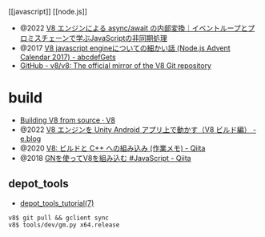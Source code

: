 [[javascript]] [[node.js]]

- @2022 [V8 エンジンによる async/await の内部変換｜イベントループとプロミスチェーンで学ぶJavaScriptの非同期処理](https://zenn.dev/estra/books/js-async-promise-chain-event-loop/viewer/15-epasync-v8-converting)
- @2017 [V8 javascript engineについての細かい話 (Node.js Advent Calendar 2017) - abcdefGets](https://abcdef.gets.b6n.ch/entry/2017/12/25/120000)
- [GitHub - v8/v8: The official mirror of the V8 Git repository](https://github.com/v8/v8)

# build
- [Building V8 from source · V8](https://v8.dev/docs/build)
- @2022 [V8 エンジンを Unity Android アプリ上で動かす（V8 ビルド編） - e.blog](https://edom18.hateblo.jp/entry/2022/05/29/124951)
- @2020 [V8: ビルドと C++ への組み込み (作業メモ) - Qiita](https://qiita.com/nozmiz/items/b85e33abd4a4dcb16030)
- @2018 [GNを使ってV8を組み込む #JavaScript - Qiita](https://qiita.com/erukiti/items/8bfefa4320344f9df067)

## depot_tools
- [depot_tools_tutorial(7)](https://commondatastorage.googleapis.com/chrome-infra-docs/flat/depot_tools/docs/html/depot_tools_tutorial.html#_setting_up)
```
v8$ git pull && gclient sync
v8$ tools/dev/gm.py x64.release
```
